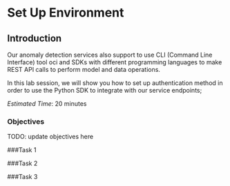 # Set Up Environment

## Introduction
Our anomaly detection services also support to use CLI (Command Line Interface) tool oci and SDKs with different programming languages to make REST API calls to perform model and data operations.

In this lab session, we will show you how to set up authentication method in order to use the Python SDK to integrate with our service endpoints;


*Estimated Time*: 20 minutes

### Objectives
TODO: update objectives here

###Task 1



###Task 2




###Task 3